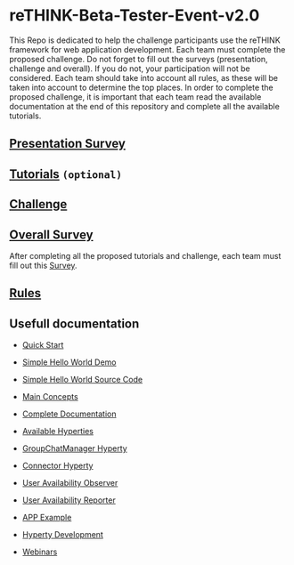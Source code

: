 # reTHINK-Beta-Tester-Event-v2.0

This Repo is dedicated to help the challenge participants use the reTHINK framework for web application development. Each team must complete the proposed challenge. Do not forget to fill out the surveys (presentation, challenge and overall). If you do not, your participation will not be considered. Each team should take into account all rules, as these will be taken into account to determine the top places. In order to complete the proposed challenge, it is important that each team read the available documentation at the end of this repository and complete all the available tutorials. 


## [Presentation Survey](https://docs.google.com/forms/d/e/1FAIpQLSdw1j5PgpXWcHTNHzt6v7fRI_IEaWl5EZaWYgDSoDVozR8RzQ/viewform)

## [Tutorials](./Tutorials.md) `(optional)`

## [Challenge](./Challenge.md)

## [Overall Survey](https://docs.google.com/forms/d/e/1FAIpQLScHq4aD7SOVrfHwWX92D_GW-VOhDlzfsIdjMvI4gYPPDXl6SQ/viewform)

After completing all the proposed tutorials and challenge, each team must fill out this [Survey](https://docs.google.com/forms/d/e/1FAIpQLScHq4aD7SOVrfHwWX92D_GW-VOhDlzfsIdjMvI4gYPPDXl6SQ/viewform).

## [Rules](./rules.md)


## Usefull documentation

* [Quick Start](https://rethink-project.github.io/specs/tutorials/readme/)

* [Simple Hello World Demo](https://rethink-project.github.io/dev-app/)

* [Simple Hello World Source Code](https://github.com/reTHINK-project/dev-app/)

* [Main Concepts](https://rethink-project.github.io/specs/concepts/foundations/)

* [Complete Documentation](https://rethink-project.github.io/specs/)

* [Available Hyperties](https://rethink-project.github.io/dev-hyperty/)

* [GroupChatManager Hyperty](https://rethink-project.github.io/dev-hyperty/hyperties/Group-Chat-Manager-Hyperty/)

* [Connector Hyperty](https://rethink-project.github.io/dev-hyperty/hyperties/Connector-Hyperty/)

* [User Availability Observer](https://rethink-project.github.io/dev-hyperty/hyperties/User-Availability-Observer-Hyperty/)

* [User Availability Reporter](https://rethink-project.github.io/dev-hyperty/hyperties/User-Availability-Reporter-Hyperty/)

* [APP Example](https://github.com/reTHINK-project/dev-app/tree/develop)

* [Hyperty Development](https://rethink-project.github.io/specs/tutorials/development-of-hyperties/)

* [Webinars](https://www.youtube.com/channel/UC4xTKj2ZvhUyJosA_fLeAhg)
